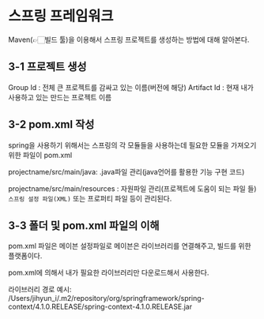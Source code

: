 # 스프링 프레임워크

Maven(👉🏻빌드 툴)을 이용해서 스프링 프로젝트를 생성하는 방법에 대해 알아본다.

## 3-1 프로젝트 생성

Group Id : 전체 큰 프로젝트를 감싸고 있는 이름(버전에 해당)
Artifact Id : 현재 내가 사용하고 있는 만드는 프로젝트 이름

## 3-2 pom.xml 작성

spring을 사용하기 위해서는 스프링의 각 모듈들을 사용하는데 필요한 모듈을 가져오기 위한 파일이 pom.xml

projectname/src/main/java: .java파일 관리(java언어를 활용한 기능 구현 코드) 

projectname/src/main/resources : 자원파일 관리(프로젝트에 도움이 되는 파일 들)
 `스프링 설정 파일(XML)` 또는 프로퍼티 파일 등이 관리된다. 

## 3-3 폴더 및 pom.xml 파일의 이해

pom.xml 파일은 메이븐 설정파일로 메이븐은 라이브러리를 연결해주고, 빌드를 위한 플랫폼이다. 

pom.xml에 의해서 내가 필요한 라이브러리만 다운로드해서 사용한다.

라이브러리 경로 예시: /Users/jihyun_i/.m2/repository/org/springframework/spring-context/4.1.0.RELEASE/spring-context-4.1.0.RELEASE.jar


